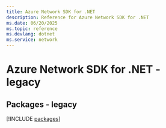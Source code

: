 ```yaml
---
title: Azure Network SDK for .NET
description: Reference for Azure Network SDK for .NET
ms.date: 06/20/2025
ms.topic: reference
ms.devlang: dotnet
ms.service: network
---
```

# Azure Network SDK for .NET - legacy
## Packages - legacy
[!INCLUDE [packages](network-index.md)]